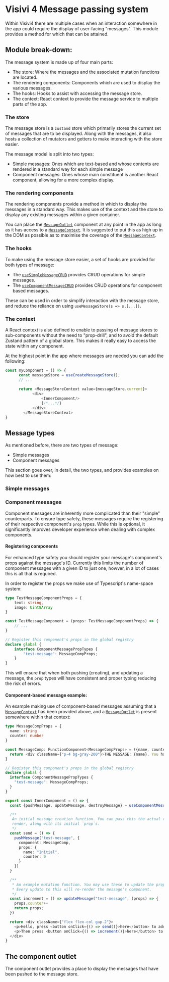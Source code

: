# Visivi 4 Message passing system

Within Visivi4 there are multiple cases when an interaction somewhere in the app could require the display
of user-facing "messages". This module provides a method for which that can be attained.

## Module break-down:

The message system is made up of four main parts:

- The store: Where the messages and the associated mutation functions are located.
- The rendering components: Components which are used to display the various messages.
- The hooks: Hooks to assist with accessing the message store.
- The context: React context to provide the message service to multiple parts of the app.

### The store

The message store is a `zustand` store which primarily stores the current set of messages that are to be
displayed.
Along with the messages, it also hosts a collection of mutators and getters to make interacting with the
store easier.

The message model is split into two types:

- Simple messages: Ones which are text-based and whose contents are rendered in a standard way for each simple message
- Component messages: Ones whose main constituent is another React component, allowing for a more complex display.

### The rendering components

The rendering components provide a method in which to display the messages in a standard way.
This makes use of the context and the store to display any existing messages within a given container.

You can place the [`MessageOutlet`](./components/MessageOutlet.tsx) component at any point in the app as long
as it has access to a [`MessageContext`](./store/MessageStoreContext.ts).
It is suggested to put this as high up in the DOM as possible as to maximise the coverage of the
[`MessageContext`](./store/MessageStoreContext.ts).

### The hooks

To make using the message store easier, a set of hooks are provided for both types of message:

- The [`useSimpleMessageCRUD`](./hooks/use-simple-message-crud.ts) provides CRUD operations for simple messages.
- The [`useComponentMessageCRUD`](./hooks/use-component-message-crud.ts) provides CRUD operations for component based
  messages.

These can be used in order to simplify interaction with the message store, and reduce the reliance on using
`useMessageStore(s => s.[...])`.

### The context

A React context is also defined to enable to passing of message stores to sub-components without the need to
"prop-drill", and to avoid the default Zustand pattern of a global store.
This makes it really easy to access the state within any component.

At the highest point in the app where messages are needed you can add the following:

```typescript jsx
const myComponent = () => {
      const messageStore = useCreateMessageStore();
      // ...
      
      return <MessageStoreContext value={messageStore.current}>
            <div>
                <InnerComponent/>
                {/*...*/}
            </div>
        </MessageStoreContext>
}
```

## Message types

As mentioned before, there are two types of message:
 - Simple messages
 - Component messages

This section goes over, in detail, the two types, and provides examples on how best to use them:

### Simple messages

[//]: # (TODO)

### Component messages

Component messages are inherently more complicated than their "simple" counterparts.
To ensure type safety, these messages require the registering of their respective component's `prop` types.
While this is optional, it significantly improves developer experience when dealing with complex components.

#### Registering components

For enhanced type safety you should register your message's component's props against the message's ID.
Currently this limits the number of component messages with a given ID to just one, howver, in a lot of cases this
is all that is required.

In order to register the props we make use of Typescript's name-space system:
```typescript
type TestMessageComponentProps = {
    text: string,
    image: Uint8Array
}

const TestMessageComponent = (props: TestMessageComponentProps) => {
    // ...
}

// Register this component's props in the global registry
declare global {
    interface ComponentMessagePropTypes {
        "test-message": MessageCompProps;
    }
}
```

This will ensure that when both pushing (creating), and updating a message, the `prop` types will have consistent
and proper typing reducing the risk of errors.

#### Component-based message example:

An example making use of component-based messages assuming that a [`MessageContext`](./store/MessageStoreContext.ts)
has been provided above, and a [`MessageOutlet`](./components/MessageOutlet.tsx) is present somewhere within that context:
```typescript jsx
type MessageCompProps = {
  name: string
  counter: number
}

const MessageComp: FunctionComponent<MessageCompProps> = ({name, counter}: MessageCompProps) => {
  return <div className={"p-4 bg-gray-200"}>THE MESSAGE: {name}. You have {counter} apples.</div>
}

// Register this component's props in the global registry
declare global {
  interface ComponentMessagePropTypes {
    "test-message": MessageCompProps;
  }
}

export const InnerComponent = () => {
  const {pushMessage, updateMessage, destroyMessage} = useComponentMessageCRUD()

  /**
   An initial message creation function. You can pass this the actual component to
   render, along with its initial `prop`s.
   */
  const send = () => {
    pushMessage("test-message", {
      component: MessageComp,
      props: {
        name: "Initial",
        counter: 0
      }
    })
  }

  /**
   * An example mutation function. You may use these to update the props of the component.
   * Every update to this will re-render the message's component.
   */
  const increment = () => updateMessage("test-message", (props) => {
    props.counter++
    return props;
  })

  return <div className={"flex flex-col gap-2"}>
    <p>Hello, press <button onClick={() => send()}>here</button> to add message.</p>
    <p>Then press <button onClick={() => increment()}>here</button> to add some apples the message</p>
  </div>
}
```

## The component outlet

The component outlet provides a place to display the messages that have been pushed to the message store.
